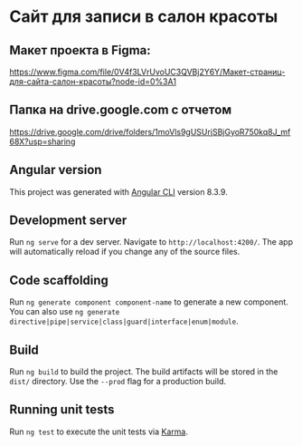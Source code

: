 # Сайт для записи в салон красоты

## Макет проекта в Figma: 
https://www.figma.com/file/0V4f3LVrUvoUC3QVBj2Y6Y/Макет-страниц-для-сайта-салон-красоты?node-id=0%3A1

## Папка на drive.google.com с отчетом
https://drive.google.com/drive/folders/1moVls9gUSUrjSBjGyoR750kq8J_mf68X?usp=sharing

## Angular version
This project was generated with [Angular CLI](https://github.com/angular/angular-cli) version 8.3.9.

## Development server

Run `ng serve` for a dev server. Navigate to `http://localhost:4200/`. The app will automatically reload if you change any of the source files.

## Code scaffolding

Run `ng generate component component-name` to generate a new component. You can also use `ng generate directive|pipe|service|class|guard|interface|enum|module`.

## Build

Run `ng build` to build the project. The build artifacts will be stored in the `dist/` directory. Use the `--prod` flag for a production build.

## Running unit tests

Run `ng test` to execute the unit tests via [Karma](https://karma-runner.github.io).
